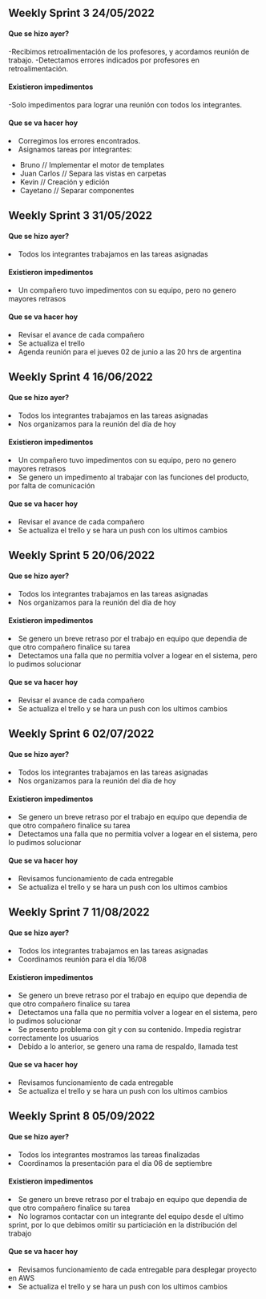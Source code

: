 <h2>Weekly Sprint 3 24/05/2022</h2>

<h4>Que se hizo ayer?</h4>
-Recibimos retroalimentación de los profesores, y acordamos reunión de trabajo.
-Detectamos errores indicados por profesores en retroalimentación.

<h4>Existieron impedimentos</h4>
-Solo impedimentos para lograr una reunión con todos los integrantes.


<h4>Que se va hacer hoy</h4>
<li>Corregimos los errores encontrados.</li>
<li>Asignamos tareas por integrantes:</li>
<ul>
<li>Bruno  // Implementar el motor de templates</li>
<li>Juan Carlos // Separa las vistas en carpetas</li>
<li>Kevin // Creación y edición</li>
<li>Cayetano // Separar componentes</li>
</ul>

<h2>Weekly Sprint 3 31/05/2022</h2>

<h4>Que se hizo ayer?</h4>
<li>Todos los integrantes trabajamos en las tareas asignadas</li>


<h4>Existieron impedimentos</h4>
<li>Un compañero tuvo impedimentos con su equipo, pero no genero mayores retrasos</li>

<h4>Que se va hacer hoy</h4>
<li>Revisar el avance de cada compañero
<li>Se actualiza el trello</li>
<li>Agenda reunión para el jueves 02 de junio a las 20 hrs de argentina</li>

<h2>Weekly Sprint 4 16/06/2022</h2>

<h4>Que se hizo ayer?</h4>
<li>Todos los integrantes trabajamos en las tareas asignadas</li>
<li>Nos organizamos para la reunión del día de hoy</li>

<h4>Existieron impedimentos</h4>
<li>Un compañero tuvo impedimentos con su equipo, pero no genero mayores retrasos</li>
<li>Se genero un impedimento al trabajar con las funciones del producto, por falta de comunicación</li>

<h4>Que se va hacer hoy</h4>
<li>Revisar el avance de cada compañero</li>
<li>Se actualiza el trello y se hara un push con los ultimos cambios</li>

<h2>Weekly Sprint 5 20/06/2022</h2>

<h4>Que se hizo ayer?</h4>
<li>Todos los integrantes trabajamos en las tareas asignadas</li>
<li>Nos organizamos para la reunión del día de hoy</li>

<h4>Existieron impedimentos</h4>
<li>Se genero un breve retraso por el trabajo en equipo que dependia de que otro compañero finalice su tarea</li>
<li>Detectamos una falla que no permitia volver a logear en el sistema, pero lo pudimos solucionar</li>

<h4>Que se va hacer hoy</h4>
<li>Revisar el avance de cada compañero</li>
<li>Se actualiza el trello y se hara un push con los ultimos cambios</li>

<h2>Weekly Sprint 6 02/07/2022</h2>

<h4>Que se hizo ayer?</h4>
<li>Todos los integrantes trabajamos en las tareas asignadas</li>
<li>Nos organizamos para la reunión del día de hoy</li>

<h4>Existieron impedimentos</h4>
<li>Se genero un breve retraso por el trabajo en equipo que dependia de que otro compañero finalice su tarea</li>
<li>Detectamos una falla que no permitia volver a logear en el sistema, pero lo pudimos solucionar</li>

<h4>Que se va hacer hoy</h4>
<li>Revisamos funcionamiento de cada entregable</li>
<li>Se actualiza el trello y se hara un push con los ultimos cambios</li>

<h2>Weekly Sprint 7 11/08/2022</h2>

<h4>Que se hizo ayer?</h4>
<li>Todos los integrantes trabajamos en las tareas asignadas</li>
<li>Coordinamos reunión para el día 16/08</li>

<h4>Existieron impedimentos</h4>
<li>Se genero un breve retraso por el trabajo en equipo que dependia de que otro compañero finalice su tarea</li>
<li>Detectamos una falla que no permitia volver a logear en el sistema, pero lo pudimos solucionar</li>
<li>Se presento problema con git y con su contenido. Impedia registrar correctamente los usuarios</li>
<li>Debido a lo anterior, se genero una rama de respaldo, llamada test</li>

<h4>Que se va hacer hoy</h4>
<li>Revisamos funcionamiento de cada entregable</li>
<li>Se actualiza el trello y se hara un push con los ultimos cambios</li>

<h2>Weekly Sprint 8 05/09/2022</h2>

<h4>Que se hizo ayer?</h4>
<li>Todos los integrantes mostramos las tareas finalizadas</li>
<li>Coordinamos la presentación para el día 06 de septiembre</li>

<h4>Existieron impedimentos</h4>
<li>Se genero un breve retraso por el trabajo en equipo que dependia de que otro compañero finalice su tarea</li>
<li>No logramos contactar con un integrante del equipo desde el ultimo sprint, por lo que debimos omitir su particiación en la distribución del trabajo</li>

<h4>Que se va hacer hoy</h4>
<li>Revisamos funcionamiento de cada entregable para desplegar proyecto en AWS</li>
<li>Se actualiza el trello y se hara un push con los ultimos cambios</li>

